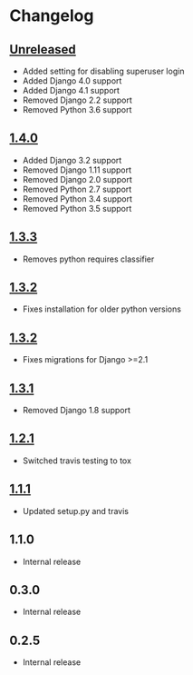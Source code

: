 # Changelog

## [Unreleased]

- Added setting for disabling superuser login
- Added Django 4.0 support
- Added Django 4.1 support
- Removed Django 2.2 support
- Removed Python 3.6 support

## [1.4.0]

- Added Django 3.2 support
- Removed Django 1.11 support
- Removed Django 2.0 support
- Removed Python 2.7 support
- Removed Python 3.4 support
- Removed Python 3.5 support

## [1.3.3]

- Removes python requires classifier

## [1.3.2]

- Fixes installation for older python versions

## [1.3.2]

- Fixes migrations for Django >=2.1

## [1.3.1]

- Removed Django 1.8 support

## [1.2.1]

- Switched travis testing to tox

## [1.1.1]

- Updated setup.py and travis 

## 1.1.0

- Internal release

## 0.3.0

- Internal release

## 0.2.5

- Internal release

[Unreleased]: https://github.com/anexia-it/django-rest-multitokenauth/compare/1.4.0...HEAD
[1.4.0]: https://pypi.org/project/django-rest-multitokenauth/1.4.0/
[1.3.3]: https://pypi.org/project/django-rest-multitokenauth/1.3.3/
[1.3.2]: https://pypi.org/project/django-rest-multitokenauth/1.3.2/
[1.3.1]: https://pypi.org/project/django-rest-multitokenauth/1.3.1/
[1.2.1]: https://pypi.org/project/django-rest-multitokenauth/1.2.1/
[1.1.1]: https://pypi.org/project/django-rest-multitokenauth/1.1.1/
